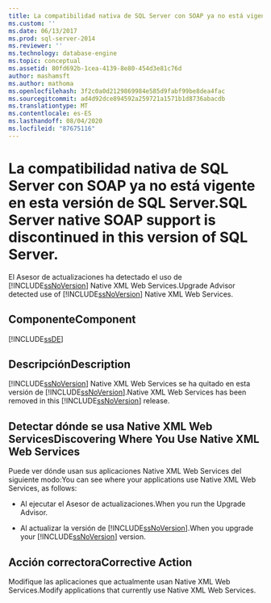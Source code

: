 ```yaml
---
title: La compatibilidad nativa de SQL Server con SOAP ya no está vigente en esta versión de SQL Server. | Microsoft Docs
ms.custom: ''
ms.date: 06/13/2017
ms.prod: sql-server-2014
ms.reviewer: ''
ms.technology: database-engine
ms.topic: conceptual
ms.assetid: 80fd692b-1cea-4139-8e80-454d3e81c76d
author: mashamsft
ms.author: mathoma
ms.openlocfilehash: 3f2c0a0d2129869984e585d9fabf99be8dea4fac
ms.sourcegitcommit: ad4d92dce894592a259721a1571b1d8736abacdb
ms.translationtype: MT
ms.contentlocale: es-ES
ms.lasthandoff: 08/04/2020
ms.locfileid: "87675116"
---
```

# <a name="sql-server-native-soap-support-is-discontinued-in-this-version-of-sql-server"></a><span data-ttu-id="a300f-103">La compatibilidad nativa de SQL Server con SOAP ya no está vigente en esta versión de SQL Server.</span><span class="sxs-lookup"><span data-stu-id="a300f-103">SQL Server native SOAP support is discontinued in this version of SQL Server.</span></span>
  <span data-ttu-id="a300f-104">El Asesor de actualizaciones ha detectado el uso de [!INCLUDE[ssNoVersion](../../includes/ssnoversion-md.md)] Native XML Web Services.</span><span class="sxs-lookup"><span data-stu-id="a300f-104">Upgrade Advisor detected use of [!INCLUDE[ssNoVersion](../../includes/ssnoversion-md.md)] Native XML Web Services.</span></span>  
  
## <a name="component"></a><span data-ttu-id="a300f-105">Componente</span><span class="sxs-lookup"><span data-stu-id="a300f-105">Component</span></span>  
 [!INCLUDE[ssDE](../../includes/ssde-md.md)]  
  
## <a name="description"></a><span data-ttu-id="a300f-106">Descripción</span><span class="sxs-lookup"><span data-stu-id="a300f-106">Description</span></span>  
 [!INCLUDE[ssNoVersion](../../includes/ssnoversion-md.md)] <span data-ttu-id="a300f-107">Native XML Web Services se ha quitado en esta versión de [!INCLUDE[ssNoVersion](../../includes/ssnoversion-md.md)].</span><span class="sxs-lookup"><span data-stu-id="a300f-107">Native XML Web Services has been removed in this [!INCLUDE[ssNoVersion](../../includes/ssnoversion-md.md)] release.</span></span>  
  
## <a name="discovering-where-you-use-native-xml-web-services"></a><span data-ttu-id="a300f-108">Detectar dónde se usa Native XML Web Services</span><span class="sxs-lookup"><span data-stu-id="a300f-108">Discovering Where You Use Native XML Web Services</span></span>  
 <span data-ttu-id="a300f-109">Puede ver dónde usan sus aplicaciones Native XML Web Services del siguiente modo:</span><span class="sxs-lookup"><span data-stu-id="a300f-109">You can see where your applications use Native XML Web Services, as follows:</span></span>  
  
-   <span data-ttu-id="a300f-110">Al ejecutar el Asesor de actualizaciones.</span><span class="sxs-lookup"><span data-stu-id="a300f-110">When you run the Upgrade Advisor.</span></span>  
  
-   <span data-ttu-id="a300f-111">Al actualizar la versión de [!INCLUDE[ssNoVersion](../../includes/ssnoversion-md.md)].</span><span class="sxs-lookup"><span data-stu-id="a300f-111">When you upgrade your [!INCLUDE[ssNoVersion](../../includes/ssnoversion-md.md)] version.</span></span>  
  
## <a name="corrective-action"></a><span data-ttu-id="a300f-112">Acción correctora</span><span class="sxs-lookup"><span data-stu-id="a300f-112">Corrective Action</span></span>  
 <span data-ttu-id="a300f-113">Modifique las aplicaciones que actualmente usan Native XML Web Services.</span><span class="sxs-lookup"><span data-stu-id="a300f-113">Modify applications that currently use Native XML Web Services.</span></span>  
  
  

